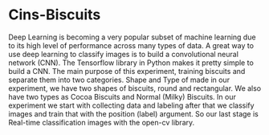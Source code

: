 # Cins-Biscuits
Deep Learning is becoming a very popular subset of machine learning due to its high level of performance across many types of data. A great way to use deep learning to classify images is to build a convolutional neural network (CNN). The Tensorflow library in Python makes it pretty simple to build a CNN. The main purpose of this experiment, training biscuits and separate them into two categories. Shape and Type of made in our experiment, we have two shapes of biscuits, round and rectangular. We also have two types as Cocoa Biscuits and Normal (Milky) Biscuits. In our experiment we start with collecting data and labeling after that we classify images and train that with the position (label) argument. So our last stage is Real-time classification images with the open-cv library.
